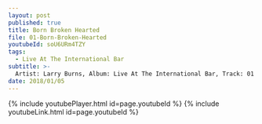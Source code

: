 ```yaml
---
layout: post
published: true
title: Born Broken Hearted
file: 01-Born-Broken-Hearted
youtubeId: soU6URm4TZY
tags:
  - Live At The International Bar
subtitle: >-
  Artist: Larry Burns, Album: Live At The International Bar, Track: 01 , Title: Born Broken Hearted
date: 2018/01/05
---
```

{% include youtubePlayer.html id=page.youtubeId %}
{% include youtubeLink.html id=page.youtubeId %}